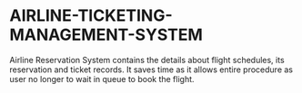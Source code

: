 # AIRLINE-TICKETING-MANAGEMENT-SYSTEM
Airline Reservation System contains the details about flight schedules, its reservation and ticket records. It saves time as it allows entire procedure as user no longer to wait in queue to book the flight.
